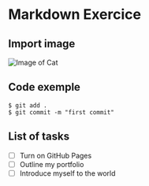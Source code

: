 # Markdown Exercice

## Import image

![Image of Cat](https://images.pexels.com/photos/1629066/pexels-photo-1629066.jpeg?auto=compress&cs=tinysrgb&w=500&h=500&dpr=1)

## Code exemple

```
$ git add .
$ git commit -m "first commit"
```

## List of tasks

- [ ] Turn on GitHub Pages
- [ ] Outline my portfolio
- [ ] Introduce myself to the world
